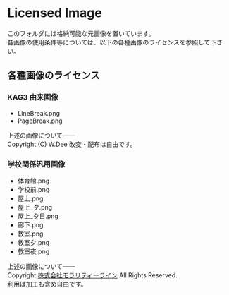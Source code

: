 # Licensed Image
このフォルダには格納可能な元画像を置いています。  
各画像の使用条件等については、以下の各種画像のライセンスを参照して下さい。

## 各種画像のライセンス

### KAG3 由来画像
* LineBreak.png
* PageBreak.png

上述の画像について――  
Copyright (C) W.Dee 改変・配布は自由です。


### 学校関係汎用画像
* 体育館.png
* 学校前.png
* 屋上.png
* 屋上_夕.png
* 屋上_夕日.png
* 廊下.png
* 教室.png
* 教室夕.png
* 教室夜.png

上述の画像について――  
Copyright [株式会社モラリティーライン](http://morality-line.com/) All Rights Reserved.  
利用は加工も含め自由です。
